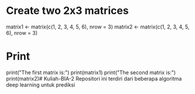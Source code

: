 # Create two 2x3 matrices
matrix1 <- matrix(c(1, 2, 3, 4, 5, 6), nrow = 3)
matrix2 <- matrix(c(1, 2, 3, 4, 5, 6), nrow = 3)

# Print
print("The first matrix is:")
print(matrix1)
print("The second matrix is:")
print(matrix2)# Kuliah-BIA-2
Repositori ini terdiri dari beberapa algoritma deep learning untuk prediksi
